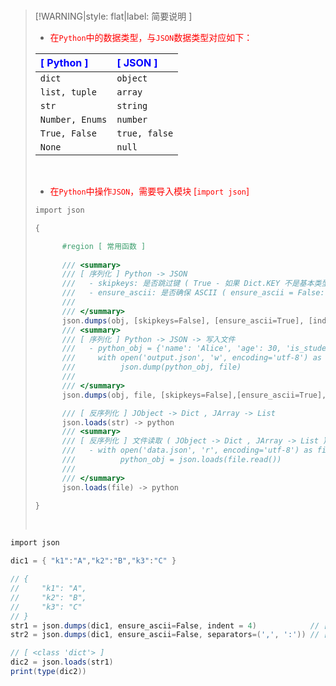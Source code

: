 <br/>

>[!WARNING|style: flat|label: 简要说明 ]
>
>- <span style='color:red'>在`Python`中的数据类型，与`JSON`数据类型对应如下：</span>
>
>| <span style='color:Blue'>[ Python ]</span> | <span style='color:Blue'>[ JSON ]</span> |
>| :----------------------------------------- | :--------------------------------------- |
>| `dict`                                     | `object`                                 |
>| `list, tuple`                              | `array`                                  |
>| `str`                                      | `string`                                 |
>| `Number, Enums`                            | `number`                                 |
>| `True, False`                              | `true, false`                            |
>| `None`                                     | `null`                                   |
>
><br/>
>
>- <span style='color:red'>在`Python`中操作`JSON`，需要导入模块 [`import json`]</span>
>
>```csharp
>import json
>
>{
>
>       #region [ 常用函数 ]
>       
>       /// <summary>
>       /// [ 序列化 ] Python -> JSON
>       ///   - skipkeys: 是否跳过键 ( True - 如果 Dict.KEY 不是基本类型则跳过这些键 )
>       ///   - ensure_ascii: 是否确保 ASCII ( ensure_ascii = False: 非A SCII字符（如中文）输出为\uxxxx ) 
>       /// 
>       /// </summary>
>       json.dumps(obj, [skipkeys=False], [ensure_ascii=True], [indent=None]) -> <class'str'>
>       /// <summary>
>       /// [ 序列化 ] Python -> JSON -> 写入文件
>       ///   - python_obj = {'name': 'Alice', 'age': 30, 'is_student': False} 
>       ///     with open('output.json', 'w', encoding='utf-8') as file:  
>       ///          json.dump(python_obj, file)  
>       /// 
>       /// </summary>
>       json.dumps(obj, file, [skipkeys=False],[ensure_ascii=True], [indent=None]) -> <class'str'>
> 
>       /// [ 反序列化 ] JObject -> Dict , JArray -> List
>       json.loads(str) -> python  
>       /// <summary>
>       /// [ 反序列化 ] 文件读取 ( JObject -> Dict , JArray -> List )
>       ///   - with open('data.json', 'r', encoding='utf-8') as file:  
>       ///          python_obj = json.loads(file.read())
>       /// 
>       /// </summary>
>       json.loads(file) -> python  
> 
> }
>
>
>```
>
>
>
>
>
><br/>

```csharp
import json

dic1 = { "k1":"A","k2":"B","k3":"C" }

// {
//     "k1": "A",
//     "k2": "B",
//     "k3": "C"
// }
str1 = json.dumps(dic1, ensure_ascii=False, indent = 4)            // [ 调试模式 ]
str2 = json.dumps(dic1, ensure_ascii=False, separators=(',', ':')) // [ 压缩模式 ]

// [ <class 'dict'> ]
dic2 = json.loads(str1)
print(type(dic2))
    
    
```

